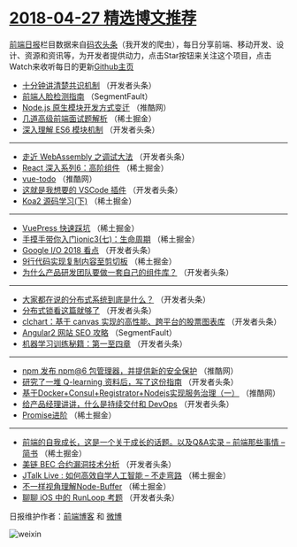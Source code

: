 # [2018-04-27 精选博文推荐](https://toutiao.qdkfweb.cn/date/2018/04/27)

[前端日报](https://qdkfweb.cn/c/news)栏目数据来自[码农头条](https://toutiao.qdkfweb.cn/)（我开发的爬虫），每日分享前端、移动开发、设计、资源和资讯等，为开发者提供动力，点击Star按钮来关注这个项目，点击Watch来收听每日的更新[Github主页](https://github.com/kujian/frontendDaily)
* [十分钟讲清楚共识机制](https://toutiao.qdkfweb.cn/72295.html) （开发者头条）
* [前端人脸检测指南](https://toutiao.qdkfweb.cn/72274.html) （SegmentFault）
* [Node.js 原生模块开发方式变迁](https://toutiao.qdkfweb.cn/72360.html) （推酷网）
* [几道高级前端面试题解析](https://toutiao.qdkfweb.cn/72286.html) （稀土掘金）
* [深入理解 ES6 模块机制](https://toutiao.qdkfweb.cn/72310.html) （开发者头条）

***
* [走近 WebAssembly 之调试大法](https://toutiao.qdkfweb.cn/72294.html) （开发者头条）
* [React 深入系列6：高阶组件](https://toutiao.qdkfweb.cn/72282.html) （稀土掘金）
* [vue-todo](https://toutiao.qdkfweb.cn/72358.html) （推酷网）
* [这就是我想要的 VSCode 插件](https://toutiao.qdkfweb.cn/72289.html) （开发者头条）
* [Koa2 源码学习(下)](https://toutiao.qdkfweb.cn/72400.html) （稀土掘金）

***
* [VuePress 快速踩坑](https://toutiao.qdkfweb.cn/72284.html) （稀土掘金）
* [手摸手带你入门ionic3(七)：生命周期](https://toutiao.qdkfweb.cn/72281.html) （稀土掘金）
* [Google I/O 2018 看点](https://toutiao.qdkfweb.cn/72306.html) （开发者头条）
* [9行代码实现复制内容至剪切板](https://toutiao.qdkfweb.cn/72401.html) （稀土掘金）
* [为什么产品研发团队要做一套自己的组件库？](https://toutiao.qdkfweb.cn/72296.html) （开发者头条）

***
* [大家都在说的分布式系统到底是什么？](https://toutiao.qdkfweb.cn/72290.html) （开发者头条）
* [分布式锁看这篇就够了](https://toutiao.qdkfweb.cn/72291.html) （开发者头条）
* [clchart：基于 canvas 实现的高性能、跨平台的股票图表库](https://toutiao.qdkfweb.cn/72299.html) （开发者头条）
* [Angular2 网站 SEO 攻略](https://toutiao.qdkfweb.cn/72277.html) （SegmentFault）
* [机器学习训练秘籍：第一至四章](https://toutiao.qdkfweb.cn/72300.html) （开发者头条）

***
* [npm 发布 npm@6 包管理器，并提供新的安全保护](https://toutiao.qdkfweb.cn/72361.html) （推酷网）
* [研究了一堆 Q-learning 资料后，写了这份指南](https://toutiao.qdkfweb.cn/72312.html) （开发者头条）
* [基于Docker+Consul+Registrator+Nodejs实现服务治理（一）](https://toutiao.qdkfweb.cn/72362.html) （推酷网）
* [给产品经理讲讲，什么是持续交付和 DevOps](https://toutiao.qdkfweb.cn/72303.html) （开发者头条）
* [Promise进阶](https://toutiao.qdkfweb.cn/72398.html) （稀土掘金）

***
* [前端的自我成长，这是一个关于成长的话题。以及Q&amp;A实录 &#8211; 前端那些事情 &#8211; 简书](https://toutiao.qdkfweb.cn/72279.html) （稀土掘金）
* [美链 BEC 合约漏洞技术分析](https://toutiao.qdkfweb.cn/72316.html) （开发者头条）
* [JTalk Live : 如何高效自学人工智能 &#8211; 不走弯路](https://toutiao.qdkfweb.cn/72390.html) （稀土掘金）
* [不一样视角理解Node-Buffer](https://toutiao.qdkfweb.cn/72285.html) （稀土掘金）
* [聊聊 iOS 中的 RunLoop 考题](https://toutiao.qdkfweb.cn/72317.html) （开发者头条）

日报维护作者：[前端博客](https://qdkfweb.cn/) 和 [微博](https://qdkfweb.cn/go/weibo)

![weixin](https://user-images.githubusercontent.com/3055447/38468989-651132ac-3b80-11e8-8e6b-15122322a9d7.png)